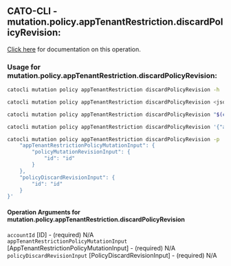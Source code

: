 
## CATO-CLI - mutation.policy.appTenantRestriction.discardPolicyRevision:
[Click here](https://api.catonetworks.com/documentation/#mutation-mutation.policy.appTenantRestriction.discardPolicyRevision) for documentation on this operation.

### Usage for mutation.policy.appTenantRestriction.discardPolicyRevision:

```bash
catocli mutation policy appTenantRestriction discardPolicyRevision -h

catocli mutation policy appTenantRestriction discardPolicyRevision <json>

catocli mutation policy appTenantRestriction discardPolicyRevision "$(cat < mutation.policy.appTenantRestriction.discardPolicyRevision.json)"

catocli mutation policy appTenantRestriction discardPolicyRevision '{"appTenantRestrictionPolicyMutationInput":{"policyMutationRevisionInput":{"id":"id"}},"policyDiscardRevisionInput":{"id":"id"}}'

catocli mutation policy appTenantRestriction discardPolicyRevision -p '{
    "appTenantRestrictionPolicyMutationInput": {
        "policyMutationRevisionInput": {
            "id": "id"
        }
    },
    "policyDiscardRevisionInput": {
        "id": "id"
    }
}'
```

#### Operation Arguments for mutation.policy.appTenantRestriction.discardPolicyRevision ####

`accountId` [ID] - (required) N/A    
`appTenantRestrictionPolicyMutationInput` [AppTenantRestrictionPolicyMutationInput] - (required) N/A    
`policyDiscardRevisionInput` [PolicyDiscardRevisionInput] - (required) N/A    

